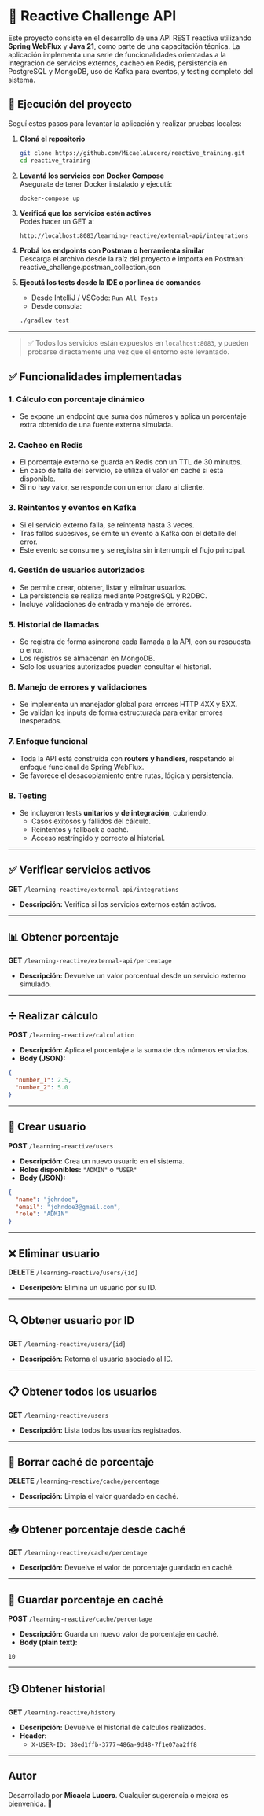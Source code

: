 # 🧪 Reactive Challenge API

Este proyecto consiste en el desarrollo de una API REST reactiva utilizando **Spring WebFlux** y **Java 21**, como parte de una capacitación técnica. La aplicación implementa una serie de funcionalidades orientadas a la integración de servicios externos, cacheo en Redis, persistencia en PostgreSQL y MongoDB, uso de Kafka para eventos, y testing completo del sistema.


## 🚀 Ejecución del proyecto

Seguí estos pasos para levantar la aplicación y realizar pruebas locales:

1. **Cloná el repositorio**
   ```bash
   git clone https://github.com/MicaelaLucero/reactive_training.git
   cd reactive_training
   ```

2. **Levantá los servicios con Docker Compose**  
   Asegurate de tener Docker instalado y ejecutá:
   ```bash
   docker-compose up
   ```

3. **Verificá que los servicios estén activos**  
   Podés hacer un GET a:
   ```
   http://localhost:8083/learning-reactive/external-api/integrations
   ```

4. **Probá los endpoints con Postman o herramienta similar**  
   Descarga el archivo desde la raíz del proyecto e importa en Postman: reactive_challenge.postman_collection.json


5. **Ejecutá los tests desde la IDE o por línea de comandos**
    - Desde IntelliJ / VSCode: `Run All Tests`
    - Desde consola:
   ```bash
   ./gradlew test
   ```
---

> ✅ Todos los servicios están expuestos en `localhost:8083`, y pueden probarse directamente una vez que el entorno esté levantado.


## ✅ Funcionalidades implementadas

### 1. Cálculo con porcentaje dinámico

- Se expone un endpoint que suma dos números y aplica un porcentaje extra obtenido de una fuente externa simulada.

### 2. Cacheo en Redis

- El porcentaje externo se guarda en Redis con un TTL de 30 minutos.
- En caso de falla del servicio, se utiliza el valor en caché si está disponible.
- Si no hay valor, se responde con un error claro al cliente.

### 3. Reintentos y eventos en Kafka

- Si el servicio externo falla, se reintenta hasta 3 veces.
- Tras fallos sucesivos, se emite un evento a Kafka con el detalle del error.
- Este evento se consume y se registra sin interrumpir el flujo principal.

### 4. Gestión de usuarios autorizados

- Se permite crear, obtener, listar y eliminar usuarios.
- La persistencia se realiza mediante PostgreSQL y R2DBC.
- Incluye validaciones de entrada y manejo de errores.

### 5. Historial de llamadas

- Se registra de forma asíncrona cada llamada a la API, con su respuesta o error.
- Los registros se almacenan en MongoDB.
- Solo los usuarios autorizados pueden consultar el historial.

### 6. Manejo de errores y validaciones

- Se implementa un manejador global para errores HTTP 4XX y 5XX.
- Se validan los inputs de forma estructurada para evitar errores inesperados.

### 7. Enfoque funcional

- Toda la API está construida con **routers y handlers**, respetando el enfoque funcional de Spring WebFlux.
- Se favorece el desacoplamiento entre rutas, lógica y persistencia.

### 8. Testing

- Se incluyeron tests **unitarios** y **de integración**, cubriendo:
    - Casos exitosos y fallidos del cálculo.
    - Reintentos y fallback a caché.
    - Acceso restringido y correcto al historial.

---

## ✅ Verificar servicios activos

**GET** `/learning-reactive/external-api/integrations`
- **Descripción:** Verifica si los servicios externos están activos.

---

## 📊 Obtener porcentaje

**GET** `/learning-reactive/external-api/percentage`
- **Descripción:** Devuelve un valor porcentual desde un servicio externo simulado.

---

## ➗ Realizar cálculo

**POST** `/learning-reactive/calculation`
- **Descripción:** Aplica el porcentaje a la suma de dos números enviados.
- **Body (JSON):**
```json
{
  "number_1": 2.5,
  "number_2": 5.0
}
```

---

## 👤 Crear usuario

**POST** `/learning-reactive/users`
- **Descripción:** Crea un nuevo usuario en el sistema.
- **Roles disponibles:** `"ADMIN"` o `"USER"`
- **Body (JSON):**
```json
{
  "name": "johndoe",
  "email": "johndoe3@gmail.com",
  "role": "ADMIN"
}
```

---

## ❌ Eliminar usuario

**DELETE** `/learning-reactive/users/{id}`
- **Descripción:** Elimina un usuario por su ID.

---

## 🔍 Obtener usuario por ID

**GET** `/learning-reactive/users/{id}`
- **Descripción:** Retorna el usuario asociado al ID.

---

## 📋 Obtener todos los usuarios

**GET** `/learning-reactive/users`
- **Descripción:** Lista todos los usuarios registrados.

---

## 🧹 Borrar caché de porcentaje

**DELETE** `/learning-reactive/cache/percentage`
- **Descripción:** Limpia el valor guardado en caché.

---

## 📥 Obtener porcentaje desde caché

**GET** `/learning-reactive/cache/percentage`
- **Descripción:** Devuelve el valor de porcentaje guardado en caché.

---

## 💾 Guardar porcentaje en caché

**POST** `/learning-reactive/cache/percentage`
- **Descripción:** Guarda un nuevo valor de porcentaje en caché.
- **Body (plain text):**
```
10
```

---

## 🕓 Obtener historial

**GET** `/learning-reactive/history`
- **Descripción:** Devuelve el historial de cálculos realizados.
- **Header:**
    - `X-USER-ID: 38ed1ffb-3777-486a-9d48-7f1e07aa2ff8`

---

## Autor

Desarrollado por **Micaela Lucero**.
Cualquier sugerencia o mejora es bienvenida. 🚀
